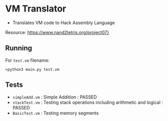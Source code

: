 # VM Translator

- Translates VM code to Hack Assembly Language

Resource: <https://www.nand2tetris.org/project07}>

## Running

For `test.vm` filename:

```>python3 main.py test.vm```

## Tests

- `simpleAdd.vm` : Simple Addition : PASSED
- `stackTest.vm` : Testing stack operations including arithmetic and logical : PASSED
- `BasicTest.vm` : Testing memory segments
